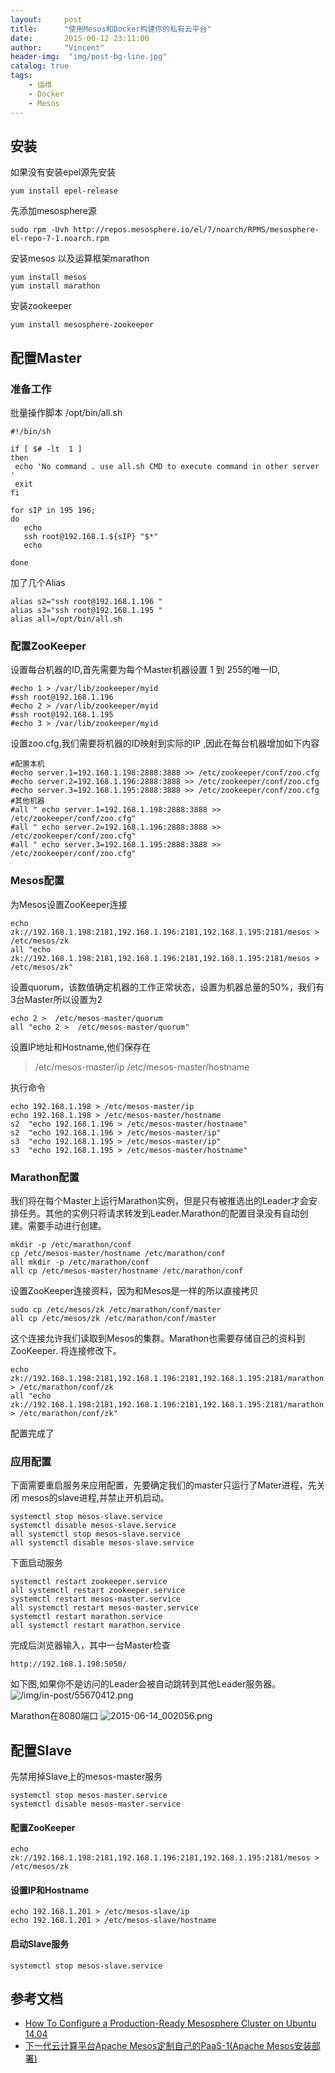 ```yaml
---
layout:     post
title:      "使用Mesos和Docker构建你的私有云平台"
date:       2015-06-12 23:11:00
author:     "Vincent"
header-img:  "img/post-bg-line.jpg"
catalog: true
tags:
    - 运维
    - Docker
    - Mesos
---
```


## 安装
如果没有安装epel源先安装

    yum install epel-release

先添加mesosphere源

    sudo rpm -Uvh http://repos.mesosphere.io/el/7/noarch/RPMS/mesosphere-el-repo-7-1.noarch.rpm
安装mesos 以及运算框架marathon

    yum install mesos 
    yum install marathon 

安装zookeeper

    yum install mesosphere-zookeeper


<!--more-->


## 配置Master

### 准备工作
批量操作脚本 /opt/bin/all.sh

    #!/bin/sh
    
    if [ $# -lt  1 ] 
    then
     echo 'No command . use all.sh CMD to execute command in other server '
     exit
    fi
    
    for sIP in 195 196;
    do 
       echo
       ssh root@192.168.1.${sIP} "$*"
       echo 
       
    done

加了几个Alias

    alias s2="ssh root@192.168.1.196 "
    alias s3="ssh root@192.168.1.195 "
    alias all=/opt/bin/all.sh

### 配置ZooKeeper

设置每台机器的ID,首先需要为每个Master机器设置 1 到 255的唯一ID,

    #echo 1 > /var/lib/zookeeper/myid
    #ssh root@192.168.1.196
    #echo 2 > /var/lib/zookeeper/myid
    #ssh root@192.168.1.195
    #echo 3 > /var/lib/zookeeper/myid

设置zoo.cfg,我们需要将机器的ID映射到实际的IP ,因此在每台机器增加如下内容

    #配置本机
    #echo server.1=192.168.1.198:2888:3888 >> /etc/zookeeper/conf/zoo.cfg
    #echo server.2=192.168.1.196:2888:3888 >> /etc/zookeeper/conf/zoo.cfg
    #echo server.3=192.168.1.195:2888:3888 >> /etc/zookeeper/conf/zoo.cfg
    #其他机器
    #all " echo server.1=192.168.1.198:2888:3888 >> /etc/zookeeper/conf/zoo.cfg"
    #all " echo server.2=192.168.1.196:2888:3888 >> /etc/zookeeper/conf/zoo.cfg"
    #all " echo server.3=192.168.1.195:2888:3888 >> /etc/zookeeper/conf/zoo.cfg"

### Mesos配置

为Mesos设置ZooKeeper连接

    echo zk://192.168.1.198:2181,192.168.1.196:2181,192.168.1.195:2181/mesos > /etc/mesos/zk
    all "echo zk://192.168.1.198:2181,192.168.1.196:2181,192.168.1.195:2181/mesos > /etc/mesos/zk"

设置quorum，该数值确定机器的工作正常状态，设置为机器总量的50%，我们有3台Master所以设置为2

    echo 2 >  /etc/mesos-master/quorum
    all "echo 2 >  /etc/mesos-master/quorum"

设置IP地址和Hostname,他们保存在
> /etc/mesos-master/ip
> /etc/mesos-master/hostname

执行命令

    echo 192.168.1.198 > /etc/mesos-master/ip
    echo 192.168.1.198 > /etc/mesos-master/hostname
    s2  "echo 192.168.1.196 > /etc/mesos-master/hostname"
    s2  "echo 192.168.1.196 > /etc/mesos-master/ip"
    s3  "echo 192.168.1.195 > /etc/mesos-master/ip"
    s3  "echo 192.168.1.195 > /etc/mesos-master/hostname"

### Marathon配置

我们将在每个Master上运行Marathon实例，但是只有被推选出的Leader才会安排任务。其他的实例只将请求转发到Leader.Marathon的配置目录没有自动创建。需要手动进行创建。

    mkdir -p /etc/marathon/conf
    cp /etc/mesos-master/hostname /etc/marathon/conf
    all mkdir -p /etc/marathon/conf
    all cp /etc/mesos-master/hostname /etc/marathon/conf

设置ZooKeeper连接资料，因为和Mesos是一样的所以直接拷贝

    sudo cp /etc/mesos/zk /etc/marathon/conf/master
    all cp /etc/mesos/zk /etc/marathon/conf/master
    
这个连接允许我们读取到Mesos的集群。Marathon也需要存储自己的资料到ZooKeeper.
将连接修改下。

    echo zk://192.168.1.198:2181,192.168.1.196:2181,192.168.1.195:2181/marathon > /etc/marathon/conf/zk
    all "echo zk://192.168.1.198:2181,192.168.1.196:2181,192.168.1.195:2181/marathon > /etc/marathon/conf/zk"

 配置完成了

### 应用配置

下面需要重启服务来应用配置，先要确定我们的master只运行了Mater进程，先关闭 mesos的slave进程,并禁止开机启动。

    systemctl stop mesos-slave.service
    systemctl disable mesos-slave.service
    all systemctl stop mesos-slave.service
    all systemctl disable mesos-slave.service

下面启动服务

    systemctl restart zookeeper.service
    all systemctl restart zookeeper.service
    systemctl restart mesos-master.service
    all systemctl restart mesos-master.service
    systemctl restart marathon.service
    all systemctl restart marathon.service

完成后浏览器输入，其中一台Master检查

    http://192.168.1.198:5050/

如下图,如果你不是访问的Leader会被自动跳转到其他Leader服务器。
![/img/in-post/55670412.png](/img/in-post/55670412.png)


Marathon在8080端口
![2015-06-14_002056.png](/img/in-post/1713485223.png)

## 配置Slave

先禁用掉Slave上的mesos-master服务

    systemctl stop mesos-master.service
    systemctl disable mesos-master.service


#### 配置ZooKeeper

    echo zk://192.168.1.198:2181,192.168.1.196:2181,192.168.1.195:2181/mesos > /etc/mesos/zk

#### 设置IP和Hostname

    echo 192.168.1.201 > /etc/mesos-slave/ip
    echo 192.168.1.201 > /etc/mesos-slave/hostname
#### 启动Slave服务

    systemctl stop mesos-slave.service


## 参考文档

- [How To Configure a Production-Ready Mesosphere Cluster on Ubuntu 14.04](https://www.digitalocean.com/community/tutorials/how-to-configure-a-production-ready-mesosphere-cluster-on-ubuntu-14-04)
- [下一代云计算平台Apache Mesos定制自己的PaaS-1(Apache Mesos安装部署)](http://wiselyman.iteye.com/blog/2200267)



